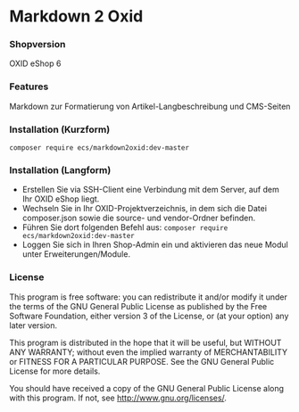 Markdown 2 Oxid
===============

### Shopversion
OXID eShop 6

### Features
Markdown zur Formatierung von Artikel-Langbeschreibung und CMS-Seiten

### Installation (Kurzform)
`composer require ecs/markdown2oxid:dev-master`

### Installation (Langform)
- Erstellen Sie via SSH-Client eine Verbindung mit dem Server, auf dem Ihr OXID eShop liegt.
- Wechseln Sie in Ihr OXID-Projektverzeichnis, in dem sich die Datei composer.json sowie die source- und vendor-Ordner befinden.
- Führen Sie dort folgenden Befehl aus: `composer require ecs/markdown2oxid:dev-master`
- Loggen Sie sich in Ihren Shop-Admin ein und aktivieren das neue Modul unter Erweiterungen/Module.

### License
This program is free software: you can redistribute it and/or modify
it under the terms of the GNU General Public License as published by
the Free Software Foundation, either version 3 of the License, or
(at your option) any later version.

This program is distributed in the hope that it will be useful,
but WITHOUT ANY WARRANTY; without even the implied warranty of
MERCHANTABILITY or FITNESS FOR A PARTICULAR PURPOSE.  See the
GNU General Public License for more details.

You should have received a copy of the GNU General Public License
along with this program.  If not, see <http://www.gnu.org/licenses/>.

